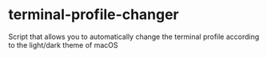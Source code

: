 # terminal-profile-changer
Script that allows you to automatically change the terminal profile according to the light/dark theme of macOS
